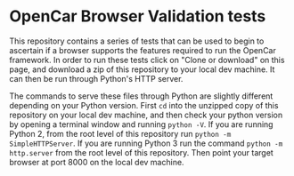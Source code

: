 # OpenCar Browser Validation tests

This repository contains a series of tests that can be used to begin to ascertain if a browser supports the features required to run the OpenCar framework. In order to run these tests click on "Clone or download" on this page, and download a zip of this repository to your local dev machine. It can then be run through Python's HTTP server.

The commands to serve these files through Python are slightly different depending on your Python version. First `cd` into the unzipped copy of this repository on your local dev machine, and then check your python version by opening a terminal window and running `python -V`. If you are running Python 2, from the root level of this repository run ``python -m SimpleHTTPServer``. If you are running Python 3 run the command ``python -m http.server`` from the root level of this repository. Then point your target browser at port 8000 on the local dev machine. 
